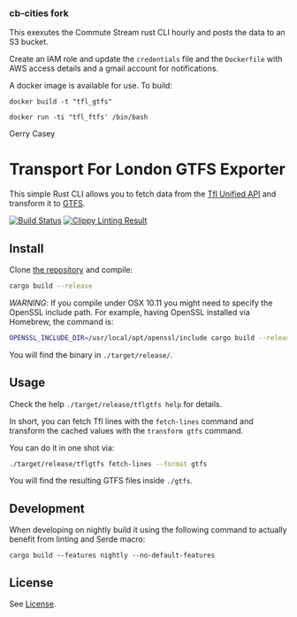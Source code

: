 ### cb-cities fork

This exexutes the Commute Stream rust CLI hourly and posts the data to an S3 bucket.

Create an IAM role and update the `credentials` file and the `Dockerfile` with AWS access details and a gmail account for notifications.

A docker image is available for use. To build:

`docker build -t "tfl_gtfs"`

`docker run -ti "tfl_ftfs' /bin/bash`

Gerry Casey

# Transport For London GTFS Exporter

This simple Rust CLI allows you to fetch data from the
[Tfl Unified API][tfl-api] and transform it to [GTFS][gtfs].

[![Build Status](https://travis-ci.org/CommuteStream/tflgtfs.svg?branch=master)](https://travis-ci.org/CommuteStream/tflgtfs)
[![Clippy Linting Result](https://clippy.bashy.io/github/CommuteStream/tflgtfs/master/badge.svg)](https://clippy.bashy.io/github/CommuteStream/tflgtfs/master/log)


## Install

Clone [the repository][tfl-cli] and compile:

```sh
cargo build --release
```

*WARNING*: If you compile under OSX 10.11 you might need to specify the
OpenSSL include path.  For example, having OpenSSL installed via Homebrew,
the command is:

```sh
OPENSSL_INCLUDE_DIR=/usr/local/opt/openssl/include cargo build --release
```

You will find the binary in `./target/release/`.


## Usage

Check the help `./target/release/tflgtfs help` for details.

In short, you can fetch Tfl lines with the `fetch-lines` command and transform
the cached values with the `transform gtfs` command.

You can do it in one shot via:

```sh
./target/release/tflgtfs fetch-lines --format gtfs
```

You will find the resulting GTFS files inside `./gtfs`.


## Development

When developing on nightly build it using the following command to actually
benefit from linting and Serde macro:

```
cargo build --features nightly --no-default-features
```


## License

See [License](./LICENSE).


[tfl-cli]: https://github.com/CommuteStream/tflgtfs/
[tfl-api]: https://api.tfl.gov.uk/
[gtfs]: https://developers.google.com/transit/gtfs/
[cargo-clippy]: https://crates.io/crates/cargo-clippy
